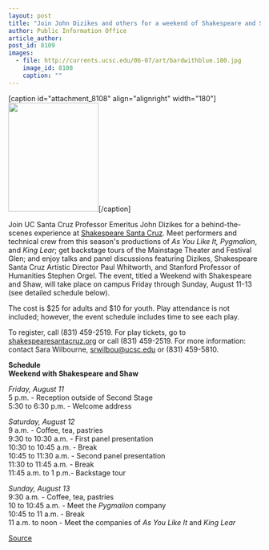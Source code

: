 ```yaml
---
layout: post
title: "Join John Dizikes and others for a weekend of Shakespeare and Shaw"
author: Public Information Office
article_author: 
post_id: 8109
images:
  - file: http://currents.ucsc.edu/06-07/art/bardwithblue.180.jpg
    image_id: 8108
    caption: ""
---
```


[caption id="attachment_8108" align="alignright" width="180"]<a href="http://dev-ucsc-news.pantheonsite.io/wp-content/uploads/2006/07/bardwithblue.180.jpg"><img class="size-full wp-image-8108" src="http://dev-ucsc-news.pantheonsite.io/wp-content/uploads/2006/07/bardwithblue.180.jpg" alt="" width="180" height="217" /></a>[/caption]
<a name="content" id="content"></a>
<p>
  Join UC Santa Cruz Professor Emeritus John Dizikes for a behind-the-scenes experience at <a href="http://www.shakespearesantacruz.org/">Shakespeare Santa Cruz</a>. Meet performers and technical crew from this season's productions of <i>As You Like It,</i> <i>Pygmalion</i>, and <i>King Lear</i>; get backstage tours of the Mainstage Theater and Festival Glen; and enjoy talks and panel discussions featuring Dizikes, Shakespeare Santa Cruz Artistic Director Paul Whitworth, and Stanford Professor of Humanities Stephen Orgel. The event, titled a Weekend with Shakespeare and Shaw, will take place on campus Friday through Sunday, August 11-13 (see detailed schedule below).
</p>
<p>
  The cost is $25 for adults and $10 for youth. Play attendance is not included; however, the event schedule includes time to see each play.<br>
</p>
<p>
  To register, call (831) 459-2519. For play tickets, go to <a href="http://shakespearesantacruz.org">shakespearesantacruz.org</a> or call (831) 459-2519. For more information: contact Sara Wilbourne, <a href="mailto:srwilbou@ucsc.edu">srwilbou@ucsc.edu</a> or (831) 459-5810.<br>
</p>
<p>
  <b>Schedule</b><b><br>
  Weekend with Shakespeare and Shaw</b><br>
</p>
<p>
  <i>Friday, August 11</i><br>
  5 p.m. - Reception outside of Second Stage<br>
  5:30 to 6:30 p.m. - Welcome address<br>
</p>
<p>
  <i>Saturday, August 12</i><br>
  9 a.m. - Coffee, tea, pastries<br>
  9:30 to 10:30 a.m. - First panel presentation<br>
  10:30 to 10:45 a.m. - Break<br>
  10:45 to 11:30 a.m. - Second panel presentation<br>
  11:30 to 11:45 a.m. - Break<br>
  11:45 a.m. to 1 p.m.- Backstage tour<br>
</p>
<p>
  <i>Sunday, August 13</i><br>
  9:30 a.m. - Coffee, tea, pastries<br>
  10 to 10:45 a.m. - Meet the <i>Pygmalion</i> company<br>
  10:45 to 11 a.m. - Break<br>
  11 a.m. to noon - Meet the companies of <i>As You Like It</i> and <i>King Lear</i>
</p>
<p><a href="http://www1.ucsc.edu/currents/06-07/07-31/brief-conference.asp" title="Permalink to brief-conference">Source</a></p>
